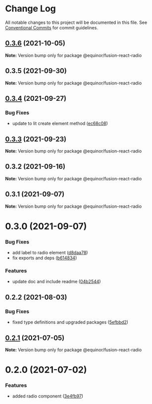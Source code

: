 # Change Log

All notable changes to this project will be documented in this file.
See [Conventional Commits](https://conventionalcommits.org) for commit guidelines.

## [0.3.6](https://github.com/equinor/fusion-react-components/compare/@equinor/fusion-react-radio@0.3.5...@equinor/fusion-react-radio@0.3.6) (2021-10-05)

**Note:** Version bump only for package @equinor/fusion-react-radio





## 0.3.5 (2021-09-30)

**Note:** Version bump only for package @equinor/fusion-react-radio





## [0.3.4](https://github.com/equinor/fusion-react-components/compare/@equinor/fusion-react-radio@0.3.3...@equinor/fusion-react-radio@0.3.4) (2021-09-27)


### Bug Fixes

* update to lit create element method ([ec68c08](https://github.com/equinor/fusion-react-components/commit/ec68c08d5cbcba43a1b8ca064cccc73662f17421))





## [0.3.3](https://github.com/equinor/fusion-react-components/compare/@equinor/fusion-react-radio@0.3.2...@equinor/fusion-react-radio@0.3.3) (2021-09-23)

**Note:** Version bump only for package @equinor/fusion-react-radio





## 0.3.2 (2021-09-16)

**Note:** Version bump only for package @equinor/fusion-react-radio





## 0.3.1 (2021-09-07)

**Note:** Version bump only for package @equinor/fusion-react-radio





# 0.3.0 (2021-09-07)


### Bug Fixes

* add label to radio element ([d8daa78](https://github.com/equinor/fusion-react-components/commit/d8daa789bec2bb27a68713462865eb3bf719f461))
* fix exports and deps ([b614834](https://github.com/equinor/fusion-react-components/commit/b614834c32db4fbb9b06407e53557109128ec95b))


### Features

* update doc and include readme ([04b2544](https://github.com/equinor/fusion-react-components/commit/04b25443398507b35c3b88bf90a26d56c5b1c460))





## 0.2.2 (2021-08-03)


### Bug Fixes

* fixed type definitions and upgraded packages ([5efbbd2](https://github.com/equinor/fusion-react-components/commit/5efbbd2cee688bcefc554c113512f834a91f39fd))





## [0.2.1](https://github.com/equinor/fusion-react-components/compare/@equinor/fusion-react-radio@0.2.0...@equinor/fusion-react-radio@0.2.1) (2021-07-05)

**Note:** Version bump only for package @equinor/fusion-react-radio





# 0.2.0 (2021-07-02)


### Features

* added radio component ([3e4fb97](https://github.com/equinor/fusion-react-components/commit/3e4fb97d7b4211a28707d9b03c9c5fb03d6bb4bf))
